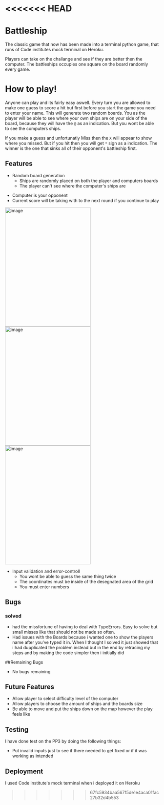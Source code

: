 <<<<<<< HEAD
=======
# Battleship 
The classic game that now has been made into a terminal python game, that runs of Code institutes mock terminal on Heroku. 

Players can take on the challange and see if they are better then the computer. The battleships occupies one square on the board randomly every game. 


# How to play! 
Anyone can play and its fairly easy aswell. 
Every turn you are allowed to make one guess to score a hit but first before you start the game you need to enter your name. 
This will generate two random boards. 
You as the player will be able to see where your own ships are on your side of the board, because they will have the `@` as an indication.
But you wont be able to see the computers ships. 

If you make a guess and unfortunatly Miss then the `X` will appear to show where you missed. But if you hit then you will get `*` sign as a indication. 
The winner is the one that sinks all of their opponent's battleship first. 


## Features 
* Random board generation
  * Ships are randomly placed on both the player and computers boards
  * The player can't see where the computer's ships are

+ Computer is your opponent
+ Current score will be taking with to the next round if you continue to play

<img width="280" height="390" alt="image" src="https://github.com/user-attachments/assets/b0bc873e-ec6f-472a-97d9-abf2054e8199" />
<img width="280" height="390" alt="image" src="https://github.com/user-attachments/assets/63f871e7-0ac4-44ca-8ab4-92253253c948" />
<img width="280" height="390" alt="image" src="https://github.com/user-attachments/assets/bccd7a0e-f254-48bb-8754-b3c7c2e0fb4e" />


+ Input validation and error-controll
    + You wont be able to guess the same thing twice
    + The coordinates must be inside of the desegnated area of the grid
    + You must enter numbers
 

## Bugs 
### solved 
+ had the missfortune of having to deal with TypeErrors. Easy to solve but small misses like that should not be made so often.
+ Had issues with the Boards because i wanted one to show the players name after you've typed it in. When I thought I solved it just showed that i had dupplicated the problem instead but in the end by retracing my steps and by making the code simpler then i initially did

##Remaining Bugs
+ No bugs remaining


## Future Features 
+ Allow player to select difficulty level of the computer
+ Allow players to choose the amount of ships and the boards size
+ Be able to move and put the ships down on the map however the play feels like

## Testing 
I have done test on the PP3 by doing the following things:
 + Put invalid inputs just to see if there needed to get fixed or if it was working as intended


## Deployment 
I used Code institute's mock terminal when i deployed it on Heroku 
>>>>>>> 67fc5934baa567f5de1e4aca01fac27b32d4b553

